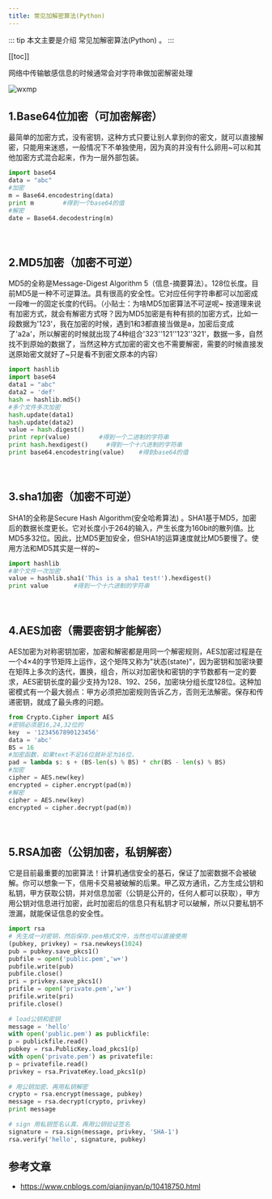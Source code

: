 ```yaml
---
title: 常见加解密算法(Python)
---
```


::: tip
本文主要是介绍 常见加解密算法(Python) 。
:::

[[toc]]

网络中传输敏感信息的时候通常会对字符串做加密解密处理

<img class= "zoom-custom-imgs" :src="$withBase('/assets/img/algorithm/encryption/encrypython-1.png')" alt="wxmp">

## 1.Base64位加密（可加密解密）

最简单的加密方式，没有密钥，这种方式只要让别人拿到你的密文，就可以直接解密，只能用来迷惑，一般情况下不单独使用，因为真的并没有什么卵用~可以和其他加密方式混合起来，作为一层外部包装。

``` py
import base64
data = "abc"
#加密
m = Base64.encodestring(data)
print m        #得到一个base64的值
#解密
date = Base64.decodestring(m)
```

　　

## 2.MD5加密（加密不可逆）
MD5的全称是Message-Digest Algorithm 5（信息-摘要算法）。128位长度。目前MD5是一种不可逆算法。具有很高的安全性。它对应任何字符串都可以加密成一段唯一的固定长度的代码。（小贴士：为啥MD5加密算法不可逆呢~ 按道理来说有加密方式，就会有解密方式呀？因为MD5加密是有种有损的加密方式，比如一段数据为'123'，我在加密的时候，遇到1和3都直接当做是a，加密后变成了'a2a'，所以解密的时候就出现了4种组合'323''121''123''321'，数据一多，自然找不到原始的数据了，当然这种方式加密的密文也不需要解密，需要的时候直接发送原始密文就好了~只是看不到密文原本的内容）

``` py
import hashlib
import base64
data1 = "abc"
data2 = 'def'
hash = hashlib.md5()
#多个文件多次加密
hash.update(data1)
hash.update(data2)
value = hash.digest()
print repr(value)        #得到一个二进制的字符串
print hash.hexdigest()     #得到一个十六进制的字符串
print base64.encodestring(value)    #得到base64的值
```

　　

## 3.sha1加密（加密不可逆）
SHA1的全称是Secure Hash Algorithm(安全哈希算法) 。SHA1基于MD5，加密后的数据长度更长。它对长度小于264的输入，产生长度为160bit的散列值。比MD5多32位。因此，比MD5更加安全，但SHA1的运算速度就比MD5要慢了。使用方法和MD5其实是一样的~ 

``` py
import hashlib
#单个文件一次加密
value = hashlib.sha1('This is a sha1 test!').hexdigest()
print value       #得到一个十六进制的字符串
```

　　

## 4.AES加密（需要密钥才能解密）
AES加密为对称密钥加密，加密和解密都是用同一个解密规则，AES加密过程是在一个4×4的字节矩阵上运作，这个矩阵又称为"状态(state)"，因为密钥和加密块要在矩阵上多次的迭代，置换，组合，所以对加密快和密钥的字节数都有一定的要求，AES密钥长度的最少支持为128、192、256，加密块分组长度128位。这种加密模式有一个最大弱点：甲方必须把加密规则告诉乙方，否则无法解密。保存和传递密钥，就成了最头疼的问题。 

``` py
from Crypto.Cipher import AES
#密钥必须是16,24,32位的
key  = '1234567890123456'    
data = 'abc'
BS = 16
#加密函数，如果text不足16位就补足为16位，
pad = lambda s: s + (BS-len(s) % BS) * chr(BS - len(s) % BS)
#加密
cipher = AES.new(key)
encrypted = cipher.encrypt(pad(m))
#解密
cipher = AES.new(key)
encrypted = cipher.decrypt(pad(m))
```

　　

## 5.RSA加密（公钥加密，私钥解密）
它是目前最重要的加密算法！计算机通信安全的基石，保证了加密数据不会被破解。你可以想象一下，信用卡交易被破解的后果。甲乙双方通讯，乙方生成公钥和私钥，甲方获取公钥，并对信息加密（公钥是公开的，任何人都可以获取），甲方用公钥对信息进行加密，此时加密后的信息只有私钥才可以破解，所以只要私钥不泄漏，就能保证信息的安全性。

``` py
import rsa
# 先生成一对密钥，然后保存.pem格式文件，当然也可以直接使用
(pubkey, privkey) = rsa.newkeys(1024)
pub = pubkey.save_pkcs1()
pubfile = open('public.pem','w+')
pubfile.write(pub)
pubfile.close()
pri = privkey.save_pkcs1()
prifile = open('private.pem','w+')
prifile.write(pri)
prifile.close()
 
# load公钥和密钥
message = 'hello'
with open('public.pem') as publickfile:
p = publickfile.read()
pubkey = rsa.PublicKey.load_pkcs1(p)
with open('private.pem') as privatefile:
p = privatefile.read()
privkey = rsa.PrivateKey.load_pkcs1(p)
  
# 用公钥加密、再用私钥解密
crypto = rsa.encrypt(message, pubkey)
message = rsa.decrypt(crypto, privkey)
print message
  
# sign 用私钥签名认真、再用公钥验证签名
signature = rsa.sign(message, privkey, 'SHA-1')
rsa.verify('hello', signature, pubkey)
```



## 参考文章
* https://www.cnblogs.com/qianjinyan/p/10418750.html